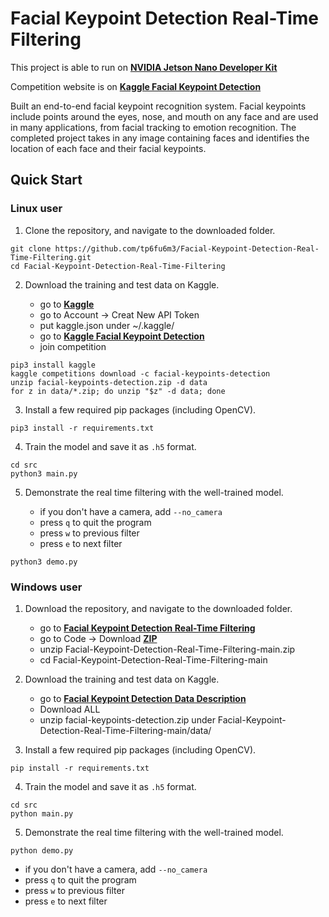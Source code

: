# Facial Keypoint Detection Real-Time Filtering

This project is able to run on [**NVIDIA Jetson Nano Developer Kit**](https://developer.nvidia.com/embedded/jetson-nano-developer-kit)

Competition website is on [**Kaggle Facial Keypoint Detection**](https://www.kaggle.com/c/facial-keypoints-detection)

Built an end-to-end facial keypoint recognition system. Facial keypoints include points around the eyes, nose, and mouth on any face and are used in many applications, from facial tracking to emotion recognition. The completed project takes in any image containing faces and identifies the location of each face and their facial keypoints.

## Quick Start

### Linux user

1. Clone the repository, and navigate to the downloaded folder.

```
git clone https://github.com/tp6fu6m3/Facial-Keypoint-Detection-Real-Time-Filtering.git
cd Facial-Keypoint-Detection-Real-Time-Filtering
```

2. Download the training and test data on Kaggle.

	- go to [**Kaggle**](https://www.kaggle.com/)
	- go to Account → Creat New API Token
	- put kaggle.json under ~/.kaggle/
	- go to [**Kaggle Facial Keypoint Detection**](https://www.kaggle.com/c/facial-keypoints-detection)
	- join competition

```
pip3 install kaggle
kaggle competitions download -c facial-keypoints-detection
unzip facial-keypoints-detection.zip -d data
for z in data/*.zip; do unzip "$z" -d data; done
```

3. Install a few required pip packages (including OpenCV).

```
pip3 install -r requirements.txt
```

4. Train the model and save it as `.h5` format.

```
cd src
python3 main.py
```

5. Demonstrate the real time filtering with the well-trained model.

	- if you don't have a camera, add `--no_camera`
	- press `q` to quit the program
	- press `w` to previous filter
	- press `e` to next filter

```
python3 demo.py
```

### Windows user

1. Download the repository, and navigate to the downloaded folder.

	- go to [**Facial Keypoint Detection Real-Time Filtering**](https://github.com/tp6fu6m3/Facial-Keypoint-Detection-Real-Time-Filtering)
	- go to Code → Download [**ZIP**](https://github.com/tp6fu6m3/Facial-Keypoint-Detection-Real-Time-Filtering/archive/main.zip)
	- unzip Facial-Keypoint-Detection-Real-Time-Filtering-main.zip
	- cd Facial-Keypoint-Detection-Real-Time-Filtering-main

2. Download the training and test data on Kaggle.

	- go to [**Facial Keypoint Detection Data Description**](https://www.kaggle.com/c/facial-keypoints-detection/data)
	- Download ALL
	- unzip facial-keypoints-detection.zip under Facial-Keypoint-Detection-Real-Time-Filtering-main/data/

3. Install a few required pip packages (including OpenCV).

```
pip install -r requirements.txt
```

4. Train the model and save it as `.h5` format.

```
cd src
python main.py
```

5. Demonstrate the real time filtering with the well-trained model.

```
python demo.py
```

-   if you don't have a camera, add `--no_camera`
-   press `q` to quit the program
-   press `w` to previous filter
-   press `e` to next filter

